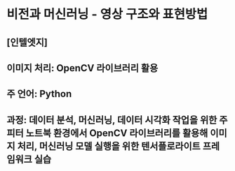 # 비전과 머신러닝 - 영상 구조와 표현방법
## [인텔엣지] 
## 이미지 처리: OpenCV 라이브러리 활용 
## 주 언어: Python 
## 과정: 데이터 분석, 머신러닝, 데이터 시각화 작업을 위한 주피터 노트북 환경에서 OpenCV 라이브러리를 활용해 이미지 처리, 머신러닝 모델 실행을 위한 텐서플로라이트 프레임워크 실습
